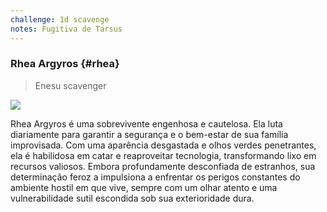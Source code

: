 ```yaml
---
challenge: 1d scavenge
notes: Fugitiva de Tarsus
---
```

### Rhea Argyros {#rhea}

> Enesu scavenger

![](https://i.imgur.com/65quuBR.png)

Rhea Argyros é uma sobrevivente engenhosa e cautelosa.
Ela luta diariamente para garantir a segurança e o bem-estar de sua família improvisada.
Com uma aparência desgastada e olhos verdes penetrantes, ela é habilidosa em catar e reaproveitar tecnologia, transformando lixo em recursos valiosos.
Embora profundamente desconfiada de estranhos, sua determinação feroz a impulsiona a enfrentar os perigos constantes do ambiente hostil em que vive, sempre com um olhar atento e uma vulnerabilidade sutil escondida sob sua exterioridade dura.